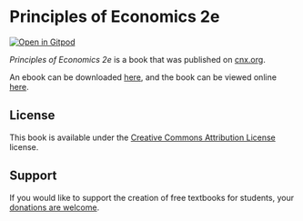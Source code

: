 # Principles of Economics 2e

[![Open in Gitpod](https://gitpod.io/button/open-in-gitpod.svg)](https://gitpod.io/from-referrer/)

_Principles of Economics 2e_ is a book that was published on [cnx.org](https://cnx.org/).

An ebook can be downloaded [here](https://github.com/cnx-user-books/cnxbook-principles-of-economics-2e-draft/releases/latest), and the book can be viewed online [here](https://github.com/cnx-user-books/cnxbook-principles-of-economics-2e-draft/releases/latest).

## License
This book is available under the [Creative Commons Attribution License](./LICENSE) license.

## Support
If you would like to support the creation of free textbooks for students, your [donations are welcome](https://riceconnect.rice.edu/donation/support-openstax-banner).
